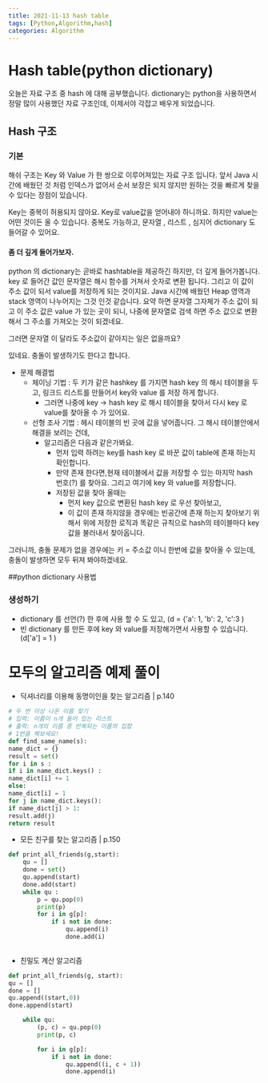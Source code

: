 ```yaml
---
title: 2021-11-13 hash table
tags: [Python,Algorithm,hash]
categories: Algorithm
---
```

# Hash table(python dictionary)
오늘은 자료 구조 중 hash 에 대해 공부했습니다. dictionary는 python을 사용하면서 정말 많이 사용했던 자료 구조인데, 
이제서야 각잡고 배우게 되었습니다. 

## Hash 구조
### 기본 
해쉬 구조는 Key 와 Value 가 한 쌍으로 이루어져있는 자료 구조 입니다. 
앞서 Java 시간에 배웠던 것 처럼 인덱스가 없어서 순서 보장은 되지 않지만 원하는 것을 빠르게 찾을 수 있다는 장점이 있습니다. 

Key는 중복이 허용되지 않아요. Key로 value값을 얻어내야 하니까요. 하지만 value는 어떤 것이든 올 수 있습니다. 중복도 가능하고, 문자열 , 리스트 , 심지어 dictionary 도 들어갈 수 있어요.

#### 좀 더 깊게 들어가보자. 
python 의 dictionary는 곧바로 hashtable을 제공하긴 하지만, 
더 깊게 들어가봅니다. 
key 로 들어간 값인 문자열은 해시 함수를 거쳐서 숫자로 변환 됩니다. 
그리고 이 값이 주소 값이 되서 value를 저장하게 되는 것이지요. 
Java 시간에 배웠던 Heap 영역과 stack 영역이 나누어지는 그것 인것 같습니다. 
요약 하면 문자열 그자체가 주소 값이 되고 이 주소 값은 value 가 있는 곳이 되니, 
나중에 문자열로 검색 하면 주소 값으로 변환해서 그 주소를 가져오는 것이 되겠네요. 

그러면  문자열 이 달라도 주소값이 같아지는 일은 없을까요? 

있네요. 충돌이 발생하기도 한다고 합니다. 
- 문제 해결법 
  - 체이닝 기법 : 두 키가 같은 hashkey 를 가지면 hash key 의 해시 테이블을 두고, 링크드 리스트를 만들어서 key와 value 를 저장 하게 합니다. 
    - 그러면 나중에 key -> hash key 로 해시 테이블을 찾아서 다시 key 로 value를 찾아올 수 가 있어요. 
  - 선형 조사 기법 :  헤시 테이블의 빈 곳에 값을 넣어줍니다. 그 해시 테이블안에서 해결을 보려는 건데,
    - 알고리즘은 다음과 같은가봐요. 
      - 먼저 입력 하려는 key를 hash key 로 바꾼 값이 table에 존재 하는지 확인합니다. 
      - 만약 존재 한다면,현재 테이블에서  값을 저장할 수 있는 마지막 hash 번호(?) 를 찾아요. 그리고 여기에 key 와 value를 저장합니다. 
      - 저장된 값을 찾아 올때는 
        - 먼저 key 값으로 변환된 hash key 로 우선 찾아보고,
        - 이 값이 존재 하지않을 경우에는 빈공간에 존재 하는지 찾아보기 위해서 위에 저장한 로직과 똑같은 규칙으로 hash의 테이블마다 key 값을 불러내서 찾아옵니다. 
        

그러니까, 충돌 문제가 없을 경우에는 키 = 주소값 이니 한번에 값을 찾아올 수 있는데, 
충돌이 발생하면 모두 뒤져 봐야하겠네요. 

##python dictionary 사용법 

### 생성하기 
- dictionary 를 선언(?) 한 후에 사용 할 수 도 있고, (d = {'a': 1, 'b': 2, 'c':3 )
- 빈 dictionary 를 만든 후에 key 와 value를 저장해가면서 사용할 수 있습니다. (d['a'] = 1 )

# 모두의 알고리즘 예제 풀이 
- 딕셔너리를 이용해 동명이인을 찾는 알고리즘 | p.140
```python
# 두 번 이상 나온 이름 찾기
# 입력: 이름이 n개 들어 있는 리스트
# 출력: n개의 이름 중 반복되는 이름의 집합
# 1번을 해보세요!
def find_same_name(s):
name_dict = {}
result = set()
for i in s :
if i in name_dict.keys() :
name_dict[i] += 1
else:
name_dict[i] = 1
for j in name_dict.keys():
if name_dict[j] > 1:
result.add(j)
return result

```
- 모든 친구를 찾는 알고리즘 | p.150

```python
def print_all_friends(g,start):
    qu = []
    done = set()
    qu.append(start)
    done.add(start)
    while qu : 
        p = qu.pop(0)
        print(p)
        for i in g[p]:
            if i not in done: 
                qu.append(i)
                done.add(i)
                
```       

- 친밀도 계산 알고리즘 
```python
def print_all_friends(g, start):
qu = []
done = []
qu.append((start,0))
done.append(start)

    while qu:
        (p, c) = qu.pop(0)
        print(p, c)

        for i in g[p]:
            if i not in done:
                qu.append((i, c + 1))
                done.append(i)

```